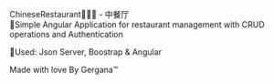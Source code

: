 ChineseRestaurant🍣🥬🍖 - 中餐厅 <br>
📌Simple Angular Application for restaurant management with CRUD operations and Authentication

📌Used: Json Server, Boostrap & Angular


Made with love By Gergana™
